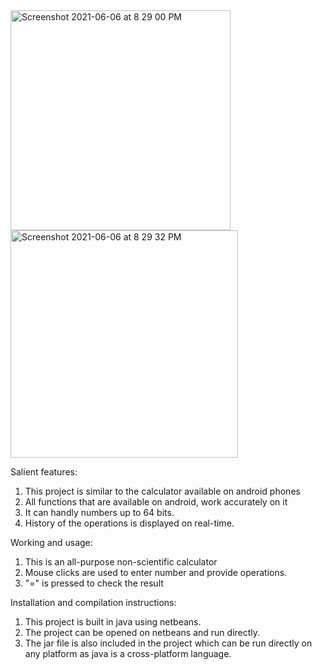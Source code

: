 <img width="352" alt="Screenshot 2021-06-06 at 8 29 00 PM" src="https://user-images.githubusercontent.com/55408562/120930889-a2cde380-c708-11eb-8487-a0249ec51618.png">
<img width="364" alt="Screenshot 2021-06-06 at 8 29 32 PM" src="https://user-images.githubusercontent.com/55408562/120930892-a5c8d400-c708-11eb-8efa-65da704c0e86.png">

Salient features:
1) This project is similar to the calculator available on android phones
2) All functions that are available on android, work accurately on it
3) It can handly numbers up to 64 bits.
4) History of the operations is displayed on real-time.

Working and usage:
1) This is an all-purpose non-scientific calculator
2) Mouse clicks are used to enter number and provide operations.
3) "=" is pressed to check the result

Installation and compilation instructions:
1) This project is built in java using netbeans.
2) The project can be opened on netbeans and run directly. 
3) The jar file is also included in the project which can be run directly on any platform as java is a cross-platform language.

